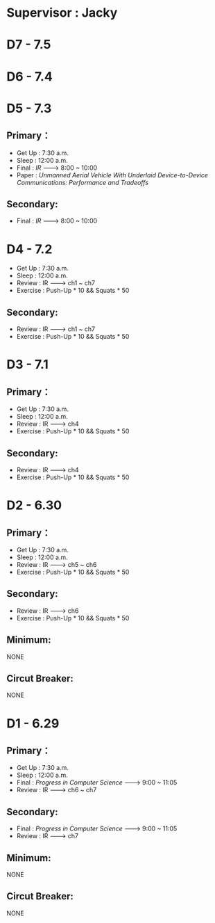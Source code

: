 # **Supervisor : Jacky**

# D7 - 7.5
# D6 - 7.4 
# D5 - 7.3
## Primary：
- Get Up : 7:30 a.m.
- Sleep : 12:00 a.m.
- Final : *IR* ---> 8:00 ~ 10:00
- Paper : *Unmanned Aerial Vehicle With Underlaid Device-to-Device Communications: Performance and Tradeoffs*
## Secondary:
- Final : *IR* ---> 8:00 ~ 10:00
# D4 - 7.2
- Get Up : 7:30 a.m.
- Sleep : 12:00 a.m.
- Review : IR ---> ch1 ~ ch7
- Exercise : Push-Up * 10 && Squats * 50
## Secondary:
- Review : IR ---> ch1 ~ ch7
- Exercise : Push-Up * 10 && Squats * 50
# D3 - 7.1
## Primary：
- Get Up : 7:30 a.m.
- Sleep : 12:00 a.m.
- Review : IR ---> ch4
- Exercise : Push-Up * 10 && Squats * 50
## Secondary:
- Review : IR ---> ch4
- Exercise : Push-Up * 10 && Squats * 50
# D2 - 6.30
## Primary：
- Get Up : 7:30 a.m.
- Sleep : 12:00 a.m.
- Review : IR ---> ch5 ~ ch6
- Exercise : Push-Up * 10 && Squats * 50
## Secondary:
- Review : IR ---> ch6
- Exercise : Push-Up * 10 && Squats * 50
## Minimum:
NONE
## Circut Breaker:
NONE
# D1 - 6.29
## Primary：
- Get Up : 7:30 a.m.
- Sleep : 12:00 a.m.
- Final : *Progress in Computer Science* ---> 9:00 ~ 11:05
- Review : IR ---> ch6 ~ ch7
## Secondary:
- Final : *Progress in Computer Science* ---> 9:00 ~ 11:05
- Review : IR ---> ch7
## Minimum:
NONE
## Circut Breaker:
NONE
